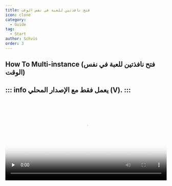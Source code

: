 ```yaml
---
title: فتح نافذتين للعبة في نفس الوقت
icon: clone
category:
  - Guide
tag:
  - Start
author: Schvis
order: 3
---
```


## How To Multi-instance (فتح نافذتين للعبة في نفس الوقت)

::: info يعمل فقط مع الإصدار المحلي (V).
:::
---
<video controls preload="none" width="100%" poster="https://nextcloud.atruicardona.xyz/s/a3K6SK5bHyxfmZw/preview"><source src="https://nextcloud.atruicardona.xyz/s/a3K6SK5bHyxfmZw/download" type="video/mp4"></video>
